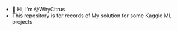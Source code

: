 - 👋 Hi, I’m @WhyCitrus
- This repository is for records of My solution for some Kaggle ML projects


